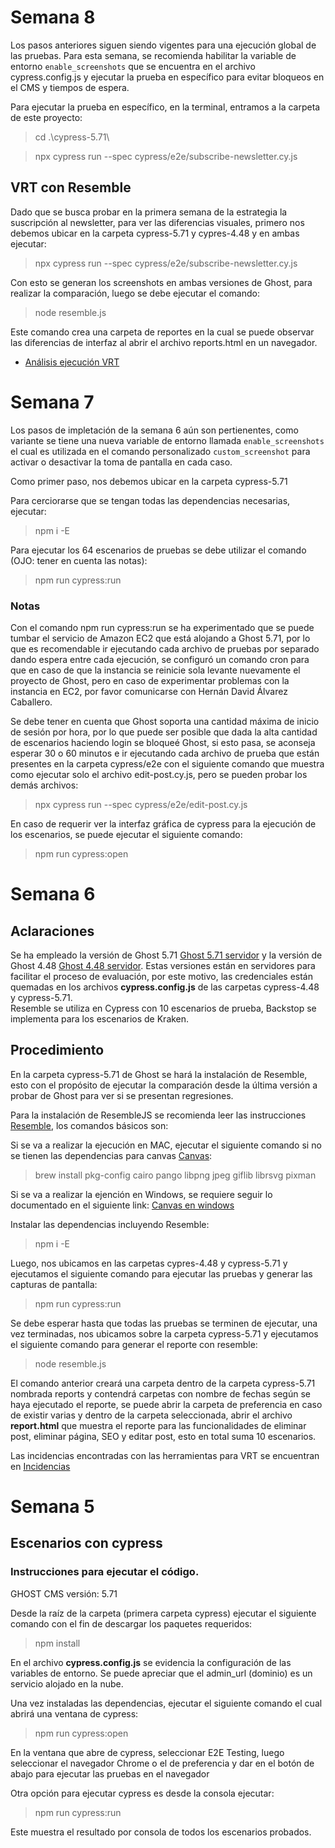 # Semana 8
Los pasos anteriores siguen siendo vigentes para una ejecución global de las pruebas. Para esta semana, se recomienda habilitar la variable de entorno `enable_screenshots` que se encuentra en el archivo cypress.config.js y ejecutar la prueba en específico para evitar bloqueos en el CMS y tiempos de espera.

Para ejecutar la prueba en específico, en la terminal, entramos a la carpeta de este proyecto:
> cd .\cypress-5.71\ 

> npx cypress run --spec cypress/e2e/subscribe-newsletter.cy.js

## VRT con Resemble

Dado que se busca probar en la primera semana de la estrategia la suscripción al newsletter, para ver las diferencias visuales, primero nos debemos ubicar en la carpeta cypress-5.71 y cypres-4.48 y en ambas ejecutar:
> npx cypress run --spec cypress/e2e/subscribe-newsletter.cy.js

Con esto se generan los screenshots en ambas versiones de Ghost, para realizar la comparación, luego se debe ejecutar el comando:
> node resemble.js

Este comando crea una carpeta de reportes en la cual se puede observar las diferencias de interfaz al abrir el archivo reports.html en un navegador.

* [Análisis ejecución VRT](https://github.com/hernandavidc/MISW4103_202315_TSDC/wiki/ejecucion-vrt)

# Semana 7

Los pasos de impletación de la semana 6 aún son pertienentes, como variante se tiene una nueva variable de entorno llamada `enable_screenshots` el cual es utilizada en el comando personalizado `custom_screenshot` para activar o desactivar la toma de pantalla en cada caso.

Como primer paso, nos debemos ubicar en la carpeta cypress-5.71

Para cerciorarse que se tengan todas las dependencias necesarias, ejecutar:
> npm i -E

Para ejecutar los 64 escenarios de pruebas se debe utilizar el comando (OJO: tener en cuenta las notas):
> npm run cypress:run

### Notas

Con el comando npm run cypress:run se ha experimentado que se puede tumbar el servicio de Amazon EC2 que está alojando a Ghost 5.71, por lo que es recomendable ir ejecutando cada archivo de pruebas por separado dando espera entre cada ejecución, se configuró un comando cron para que en caso de que la instancia se reinicie sola levante nuevamente el proyecto de Ghost, pero en caso de experimentar problemas con la instancia en EC2, por favor comunicarse con Hernán David Álvarez Caballero.

Se debe tener en cuenta que Ghost soporta una cantidad máxima de inicio de sesión por hora, por lo que puede ser posible que dada la alta cantidad de escenarios haciendo login se bloqueé Ghost, si esto pasa, se aconseja esperar 30 o 60 minutos e ir ejecutando cada archivo de prueba que están presentes en la carpeta cypress/e2e con el siguiente comando que muestra como ejecutar solo el archivo edit-post.cy.js, pero se pueden probar los demás archivos:
> npx cypress run --spec cypress/e2e/edit-post.cy.js

En caso de requerir ver la interfaz gráfica de cypress para la ejecución de los escenarios, se puede ejecutar el siguiente comando:
> npm run cypress:open

# Semana 6

## Aclaraciones
Se ha empleado la versión de Ghost 5.71 [Ghost 5.71 servidor](https://ghost-test-e23.digitalpress.blog/ghost/#/signin) y la versión de Ghost 4.48 [Ghost 4.48 servidor](http://ec2-18-191-49-64.us-east-2.compute.amazonaws.com:2368/ghost/#/signin). Estas versiones están en servidores para facilitar el proceso de evaluación, por este motivo, las credenciales están quemadas en los archivos **cypress.config.js** de las carpetas cypress-4.48 y cypress-5.71.  
Resemble se utiliza en Cypress con 10 escenarios de prueba, Backstop se implementa para los escenarios de Kraken.

## Procedimiento

En la carpeta cypress-5.71 de Ghost se hará la instalación de Resemble, esto con el propósito de ejecutar la comparación desde la última versión a probar de Ghost para ver si se presentan regresiones.

Para la instalación de ResembleJS se recomienda leer las instrucciones
[Resemble](https://github.com/rsmbl/Resemble.js/blob/master/README.md), los comandos básicos son:

Si se va a realizar la ejecución en MAC, ejecutar el siguiente comando si no se tienen las dependencias para canvas [Canvas](https://www.npmjs.com/package/canvas):
> brew install pkg-config cairo pango libpng jpeg giflib librsvg pixman

Si se va a realizar la ejención en Windows, se requiere seguir lo documentado en el siguiente link: [Canvas en windows](https://github.com/Automattic/node-canvas/wiki/Installation:-Windows)

Instalar las dependencias incluyendo Resemble:
>npm i -E

Luego, nos ubicamos en las carpetas cypres-4.48 y cypress-5.71 y ejecutamos el siguiente comando para ejecutar las pruebas y generar las capturas de pantalla:

>npm run cypress:run

Se debe esperar hasta que todas las pruebas se terminen de ejecutar, una vez terminadas, nos ubicamos sobre la carpeta cypress-5.71 y ejecutamos el siguiente comando para generar el reporte con resemble:

>node resemble.js

El comando anterior creará una carpeta dentro de la carpeta cypress-5.71 nombrada reports y contendrá carpetas con nombre de fechas según se haya ejecutado el reporte, se puede abrir la carpeta de preferencia en caso de existir varias y dentro de la carpeta seleccionada, abrir el archivo **report.html** que muestra el reporte para las funcionalidades de eliminar post, eliminar página, SEO y editar post, esto en total suma 10 escenarios. 

Las incidencias encontradas con las herramientas para VRT se encuentran en [Incidencias](https://github.com/hernandavidc/MISW4103_202315_TSDC/issues)


# Semana 5
## Escenarios con cypress

### Instrucciones para ejecutar el código.
GHOST CMS versión: 5.71

Desde la raíz de la carpeta (primera carpeta cypress) ejecutar el siguiente comando con el fin de descargar los paquetes requeridos:
> npm install

En el archivo **cypress.config.js** se evidencia la configuración de las variables de entorno. Se puede apreciar que el admin_url (dominio) es un servicio alojado en la nube.

Una vez instaladas las dependencias, ejecutar el siguiente comando el cual abrirá una ventana de cypress:
> npm run cypress:open

En la ventana que abre de cypress, seleccionar E2E Testing, luego seleccionar el navegador Chrome o el de preferencia y dar en el botón de abajo para ejecutar las pruebas en el navegador 

Otra opción para ejecutar cypress es desde la consola ejecutar:
> npm run cypress:run 

Este muestra el resultado por consola de todos los escenarios probados.
